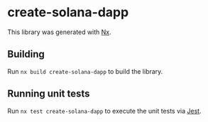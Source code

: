 # create-solana-dapp

This library was generated with [Nx](https://nx.dev).

## Building

Run `nx build create-solana-dapp` to build the library.

## Running unit tests

Run `nx test create-solana-dapp` to execute the unit tests via [Jest](https://jestjs.io).
